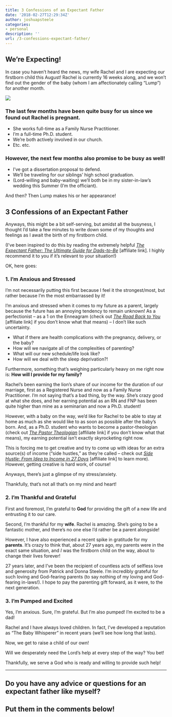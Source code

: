 ```yaml
---
title: 3 Confessions of an Expectant Father
date: '2018-02-27T12:29:34Z'
author: joshuapsteele
categories:
- personal
description: ''
url: /3-confessions-expectant-father/
---
```

## We’re Expecting!

In case you haven’t heard the news, my wife Rachel and I are expecting our firstborn child this August! Rachel is currently 16 weeks along, and we won’t find out the gender of the baby (whom I am affectionately calling “Lump”) for another month.

![](https://joshuapsteele.com/wp-content/uploads/2018/02/IMG_3515-e1519734672450-1024x777.jpg)

### The last few months have been quite busy for us since we found out Rachel is pregnant.

- She works full-time as a Family Nurse Practitioner.
- I’m a full-time Ph.D. student.
- We’re both actively involved in our church.
- Etc. etc.

### However, the next few months also promise to be busy as well!

- I’ve got a dissertation proposal to defend.
- We’ll be traveling for our siblings’ high school graduation.
- (Lord-willing and baby-waiting) we’ll both be in my sister-in-law’s wedding this Summer (I’m the officiant).

And then? Then Lump makes his or her appearance!

## 3 Confessions of an Expectant Father

Anyways, this might be a bit self-serving, but amidst all the busyness, I thought I’d take a few minutes to write down some of my thoughts and feelings as I await the birth of my firstborn child.

(I’ve been inspired to do this by reading the extremely helpful *[The Expectant Father: The Ultimate Guide for Dads-to-Be](http://amzn.to/2F0eMQv)* \[affiliate link\]. I highly recommend it to you if it’s relevant to your situation!)

OK, here goes:

### 1. I’m Anxious and Stressed

I’m not necessarily putting this first because I feel it the strongest/most, but rather because I’m the most embarrassed by it!

I’m anxious and stressed when it comes to my future as a parent, largely because the future has an annoying tendency to remain unknown! As a perfectionist – as a 1 on the Enneagram (check out *[The Road Back to You](http://amzn.to/2BTmugK)* \[affiliate link\] if you don’t know what that means) – I don’t like such uncertainty.

- What if there are health complications with the pregnancy, delivery, or the baby?
- How will we navigate all of the complexities of parenting?
- What will our new schedule/life look like?
- How will we deal with the sleep deprivation?!

Furthermore, something that’s weighing particularly heavy on me right now is: **How will I provide for my family?**

Rachel’s been earning the lion’s share of our income for the duration of our marriage, first as a Registered Nurse and now as a Family Nurse Practitioner. I’m not saying that’s a bad thing, by the way. She’s crazy good at what she does, and her earning potential as an RN and FNP has been quite higher than mine as a seminarian and now a Ph.D. student!

However, with a baby on the way, we’d like for Rachel to be able to stay at home as much as she would like to as soon as possible after the baby’s born. And, as a Ph.D. student who wants to become a pastor-theologian (check out [*The Pastor Theologian*](http://amzn.to/2F9xCbu) \[affiliate link\] if you don’t know what that means), my earning potential isn’t exactly skyrocketing right now.

This is forcing me to get creative and try to come up with ideas for an extra source(s) of income (“side hustles,” as they’re called – check out *[Side Hustle: From Idea to Income in 27 Days](http://amzn.to/2ovTvbe)* \[affiliate link\] to learn more). However, getting creative is hard work, of course!

Anyways, there’s just a glimpse of my stress/anxiety.

Thankfully, that’s not all that’s on my mind and heart!

### 2. I’m Thankful and Grateful

First and foremost, I’m grateful to **God** for providing the gift of a new life and entrusting it to our care.

Second, I’m thankful for my **wife**. Rachel is amazing. She’s going to be a fantastic mother, and there’s no one else I’d rather be a parent alongside!

However, I have also experienced a recent spike in gratitude for my **parents**. It’s crazy to think that, about 27 years ago, my parents were in the exact same situation, and *I* was the firstborn child on the way, about to change their lives forever!

27 years later, and I’ve been the recipient of countless acts of selfless love and generosity from Patrick and Donna Steele. I’m incredibly grateful for such loving and God-fearing parents (to say nothing of my loving and God-fearing in-laws!). I hope to pay the parenting gift forward, as it were, to the next generation.

### 3. I’m Pumped and Excited

Yes, I’m anxious. Sure, I’m grateful. But I’m also pumped! I’m excited to be a dad!

Rachel and I have always loved children. In fact, I’ve developed a reputation as “The Baby Whisperer” in recent years (we’ll see how long that lasts).

Now, we get to raise a child of our own!

Will we desperately need the Lord’s help at every step of the way? You bet!

Thankfully, we serve a God who is ready and willing to provide such help!

---

## Do you have any advice or questions for an expectant father like myself?

## Put them in the comments below!